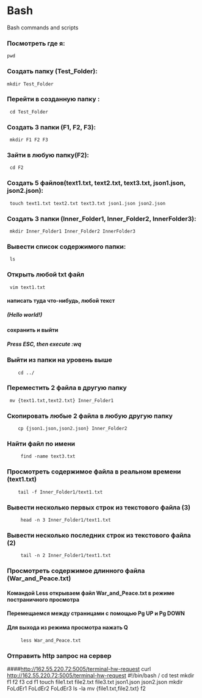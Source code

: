 # Bash
Bash commands and scripts
### Посмотреть где я:
    pwd
### Создать папку (Test_Folder):
    mkdir Test_Folder
### Перейти в созданную папку :
     cd Test_Folder
### Создать 3 папки (F1, F2, F3):
     mkdir F1 F2 F3
### Зайти в любую папку(F2):
     cd F2
### Создать 5 файлов(text1.txt, text2.txt, text3.txt, json1.json, json2.json):
     touch text1.txt text2.txt text3.txt json1.json json2.json
### Создать 3 папки (Inner_Folder1, Inner_Folder2, InnerFolder3):
     mkdir Inner_Folder1 Inner_Folder2 InnerFolder3
### Вывести список содержимого папки:
     ls
### Открыть любой txt файл
     vim text1.txt
#### написать туда что-нибудь, любой текст
##### (Hello world!)
#### сохранить и выйти
##### Press ESC, then execute :wq
### Выйти из папки на уровень выше
        cd ../
### Переместить 2 файла в другую папку
     mv {text1.txt,text2.txt} Inner_Folder1
### Скопировать любые 2 файла в любую другую папку
        cp {json1.json,json2.json} Inner_Folder2
### Найти файл по имени
         find -name text3.txt
### Просмотреть содержимое файла в реальном времени (text1.txt)
        tail -f Inner_Folder1/text1.txt
### Вывести несколько первых строк из текстового файла (3)
         head -n 3 Inner_Folder1/text1.txt
### Вывести несколько последних строк из текстового файла (2)
         tail -n 2 Inner_Folder1/text1.txt
### Просмотреть содержимое длинного файла (War_and_Peace.txt)
#### Командой Less открываем файл War_and_Peace.txt в режиме постраничного просмотра
#### Перемещаемся между страницами с помощью Pg UP и Pg DOWN
#### Для выхода из режима просмотра нажать Q
         less War_and_Peace.txt
### Отправить http запрос на сервер
####http://162.55.220.72:5005/terminal-hw-request
         curl http://162.55.220.72:5005/terminal-hw-request
#!/bin/bash /
cd test
mkdir f1 f2 f3
cd f1
touch file1.txt file2.txt file3.txt json1.json json2.json
mkdir FoLdEr1 FoLdEr2 FoLdEr3
ls -la
mv {file1.txt,file2.txt} f2
